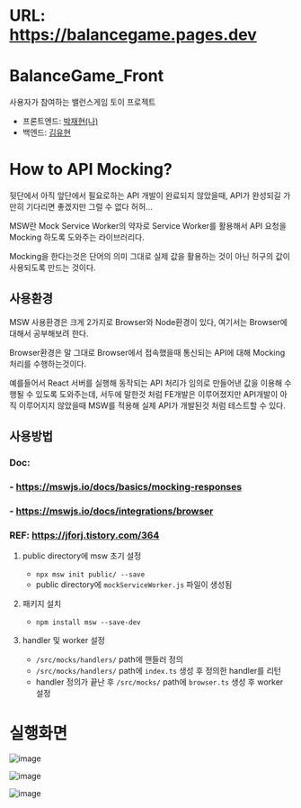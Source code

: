 # URL: https://balancegame.pages.dev

# BalanceGame_Front

사용자가 참여하는 밸런스게임 토이 프로젝트

-   프론트엔드: [박재현(나)](https://github.com/jh0152park)
-   백엔드: [김유현](https://github.com/Yuhyeon0516)

# How to API Mocking?

뒷단에서 아직 앞단에서 필요로하는 API 개발이 완료되지 않았을때, API가 완성되길 가만히 기다리면 좋겠지만 그럴 수 없다 허허...

MSW란 Mock Service Worker의 약자로 Service Worker를 활용해서 API 요청을 Mocking 하도록 도와주는 라이브러리다.

Mocking을 한다는것은 단어의 의미 그대로 실제 값을 활용하는 것이 아닌 허구의 값이 사용되도록 만드는 것이다.

## 사용환경

MSW 사용환경은 크게 2가지로 Browser와 Node환경이 있다, 여기서는 Browser에 대해서 공부해보려 한다.

Browser환경은 말 그대로 Browser에서 접속했을때 통신되는 API에 대해 Mocking 처리를 수행하는것이다.

예를들어서 React 서버를 실행해 동작되는 API 처리가 임의로 만들어낸 값을 이용해 수행될 수 있도록 도와주는데,
서두에 말한것 처럼 FE개발은 이루어졌지만 API개발이 아직 이루어지지 않았을때 MSW를 적용해 실제 API가 개발된것 처럼 테스트할 수 있다.

## 사용방법

### Doc:

### - https://mswjs.io/docs/basics/mocking-responses

### - https://mswjs.io/docs/integrations/browser

### REF: https://jforj.tistory.com/364

1. public directory에 msw 초기 설정

    - `npx msw init public/ --save`
    - public directory에 `mockServiceWorker.js` 파일이 생성됨

2. 패키지 설치

    - `npm install msw --save-dev`

3. handler 및 worker 설정
    - `/src/mocks/handlers/` path에 핸들러 정의
    - `/src/mocks/handlers/` path에 `index.ts` 생성 후 정의한 handler를 리턴
    - handler 정의가 끝난 후 `/src/mocks/` path에 `browser.ts` 생성 후 worker 설정


# 실행화면
![image](https://github.com/jh0152park/BalanceGame_Front/assets/118165975/91458fd2-984f-4769-92a6-3d9967540e7a)

![image](https://github.com/jh0152park/BalanceGame_Front/assets/118165975/15c0d294-22c0-45af-9edd-2418461641e7)

![image](https://github.com/jh0152park/BalanceGame_Front/assets/118165975/0927c48f-b218-4630-905e-95f755efe897)
